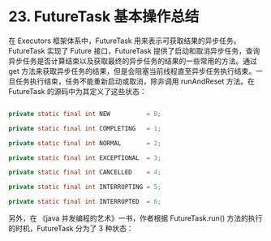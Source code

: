 # 23. FutureTask 基本操作总结

在 Executors 框架体系中，FutureTask 用来表示可获取结果的异步任务。 FutureTask 实现了 Future 接口，FutureTask 提供了启动和取消异步任务，查询异步任务是否计算结束以及获取最终的异步任务的结果的一些常用的方法。通过 get 方法来获取异步任务的结果，但是会阻塞当前线程直至异步任务执行结束。一旦任务执行结束，任务不能重新启动或取消，除非调用 runAndReset 方法。在 FutureTask 的源码中为其定义了这些状态：

```java

private static final int NEW          = 0;

private static final int COMPLETING   = 1;

private static final int NORMAL       = 2;

private static final int EXCEPTIONAL  = 3;

private static final int CANCELLED    = 4;

private static final int INTERRUPTING = 5;

private static final int INTERRUPTED  = 6;

```

另外，在 《java 并发编程的艺术》一书，作者根据 FutureTask.run() 方法的执行的时机，FutureTask 分为了 3 种状态：